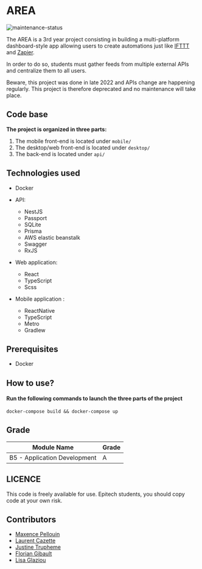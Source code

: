 # AREA
![maintenance-status](https://img.shields.io/badge/maintenance-as--is-yellow.svg)


The AREA is a 3rd year project consisting in building a multi-platform dashboard-style app allowing users to create automations just like [IFTTT](https://ifttt.com/) and [Zapier](https://zapier.com/).

In order to do so, students must gather feeds from multiple external APIs and centralize them to all users.

Beware, this project was done in late 2022 and APIs change are happening regularly. This project is therefore deprecated and no maintenance will take place.

## Code base
<strong>The project is organized in three parts:</strong>
1. The mobile front-end is located under `mobile/`
2. The desktop/web front-end is located under `desktop/`
3. The back-end is located under `api/`

## Technologies used
- Docker

- API:
  - NestJS
  - Passport
  - SQLite
  - Prisma
  - AWS elastic beanstalk
  - Swagger
  - RxJS
 
- Web application:
  - React
  - TypeScript
  - Scss

- Mobile application :
  - ReactNative
  - TypeScript
  - Metro
  - Gradlew 

## Prerequisites
- Docker

## How to use?
#### Run the following commands to launch the three parts of the project
```
docker-compose build && docker-compose up
```

## Grade

|Module Name | Grade |
|---|---|
| B5 - Application Development | A |


## LICENCE

This code is freely available for use.
Epitech students, you should copy code at your own risk.

## Contributors
- [Maxence Pellouin](https://github.com/mpellouin)
- [Laurent Cazette](https://github.com/Laurent-cazette)
- [Justine Trupheme](https://github.com/Flackho)
- [Florian Gibault](https://github.com/Fgib)
- [Lisa Glaziou](https://github.com/LisaGHeclys)
